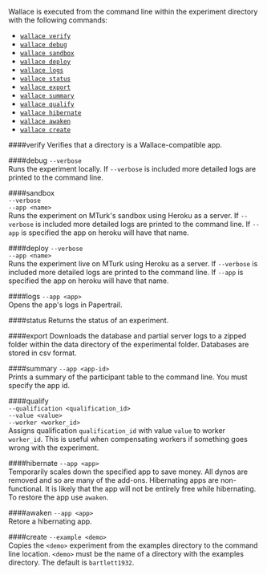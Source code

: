 Wallace is executed from the command line within the experiment directory with the following commands:   
* [`wallace verify`](#verify)
* [`wallace debug`](#debug)
* [`wallace sandbox`](#sandbox)
* [`wallace deploy`](#deploy)
* [`wallace logs`](#logs)
* [`wallace status`](#status)
* [`wallace export`](#export)
* [`wallace summary`](#summary)
* [`wallace qualify`](#qualify)
* [`wallace hibernate`](#hibernate)
* [`wallace awaken`](#awaken)
* [`wallace create`](#create)


####verify
Verifies that a directory is a Wallace-compatible app.

####debug
`--verbose`   
Runs the experiment locally. If `--verbose` is included more detailed logs are printed to the command line.

####sandbox   
`--verbose`   
`--app <name>`   
Runs the experiment on MTurk's sandbox using Heroku as a server. If `--verbose` is included more detailed logs are printed to the command line. If `--app` is specified the app on heroku will have that name.

####deploy
`--verbose`   
`--app <name>`   
Runs the experiment live on MTurk using Heroku as a server. If `--verbose` is included more detailed logs are printed to the command line. If `--app` is specified the app on heroku will have that name.

####logs
`--app <app>`   
Opens the app's logs in Papertrail.

####status
Returns the status of an experiment.

####export
Downloads the database and partial server logs to a zipped folder within the data directory of the experimental folder. Databases are stored in csv format.

####summary
`--app <app-id>`   
Prints a summary of the participant table to the command line. You must specify the app id.

####qualify   
`--qualification <qualification_id>`   
`--value <value>`   
`--worker <worker_id>`   
Assigns qualification `qualification_id` with value `value` to worker `worker_id`. This is useful when compensating workers if something goes wrong with the experiment.

####hibernate
`--app <app>`   
Temporarily scales down the specified app to save money. All dynos are removed and so are many of the add-ons. Hibernating apps are non-functional. It is likely that the app will not be entirely free while hibernating. To restore the app use `awaken`.

####awaken
`--app <app>`   
Retore a hibernating app.


####create
`--example <demo>`   
Copies the `<demo>` experiment from the examples directory to the command line location. `<demo>` must be the name of a directory with the examples directory. The default is `bartlett1932`.